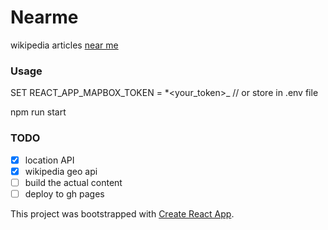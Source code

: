 # Nearme

wikipedia articles [near me](https://http://dcowen91.github.io/nearme)

### Usage

SET REACT_APP_MAPBOX_TOKEN = \*<your_token>\_ // or store in .env file

npm run start

### TODO

- [x] location API
- [x] wikipedia geo api
- [ ] build the actual content
- [ ] deploy to gh pages

This project was bootstrapped with [Create React App](https://github.com/facebook/create-react-app).
